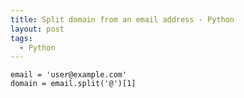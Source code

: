 ```yaml
---
title: Split domain from an email address - Python
layout: post
tags:
  - Python
---
```


	email = 'user@example.com'
	domain = email.split('@')[1]
